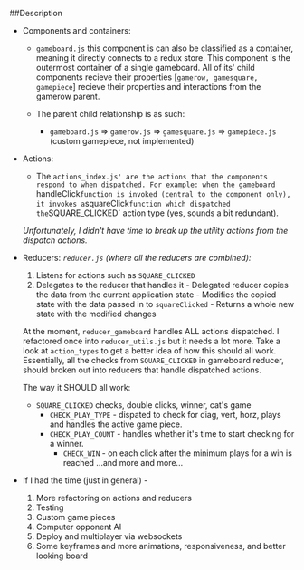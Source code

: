 ##Description
- Components and containers: 
  - `gameboard.js` this component is can also be classified as a container, meaning it directly connects to a redux store. This component is the outermost container of a single gameboard. All of its' child components recieve their properties [`gamerow, gamesquare, gamepiece`] recieve their properties and interactions from the gamerow parent. 

  - The parent child relationship is as such:
    - `gameboard.js` => `gamerow.js` => `gamesquare.js` => `gamepiece.js` (custom gamepiece, not implemented)

- Actions:
  - The `actions_index.js' are the actions that the components respond to when dispatched. For example: when the gameboard `handleClick` function is invoked (central to the component only), it invokes a `squareClick` function which dispatched the `SQUARE_CLICKED` action type (yes, sounds a bit redundant). 

  *Unfortunately, I didn't have time to break up the utility actions from the dispatch actions.*

- Reducers:
  *`reducer.js` (where all the reducers are combined):*
    1. Listens for actions such as `SQUARE_CLICKED`
    2. Delegates to the reducer that handles it 
      - Delegated reducer copies the data from the current application state
      - Modifies the copied state with the data passed in to `squareClicked`
      - Returns a whole new state with the modified changes

  At the moment, `reducer_gameboard` handles ALL actions dispatched. I refactored once into `reducer_utils.js` but it needs a lot more. Take a look at `action_types` to get a better idea of how this should all work. Essentially, all the checks from `SQUARE_CLICKED` in gameboard reducer, should broken out into reducers that handle dispatched actions.

  The way it SHOULD all work: 
    - `SQUARE_CLICKED` checks, double clicks, winner, cat's game 
      - `CHECK_PLAY_TYPE` - dispated to check for diag, vert, horz, plays and handles the active game piece.
      - `CHECK_PLAY_COUNT` -  handles whether it's time to start checking for a winner.
        - `CHECK_WIN` - on each click after the minimum plays for a win is reached
        ...and more and more...

- If I had the time (just in general) -
  1. More refactoring on actions and reducers
  2. Testing 
  3. Custom game pieces
  4. Computer opponent AI
  5. Deploy and multiplayer via websockets
  6. Some keyframes and more animations, responsiveness, and better looking board